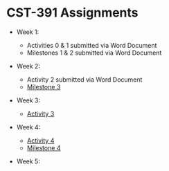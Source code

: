 # CST-391 Assignments 

- Week 1: 
    - Activities 0 & 1 submitted via Word Document
    - Milestones 1 & 2 submitted via Word Document

- Week 2:
    - Activity 2 submitted via Word Document
    - [Milestone 3](week2/milestone3/README.md)

- Week 3:
    - [Activity 3](week3/activity3/README.md)

- Week 4:
    - [Activity 4]()
    - [Milestone 4]()

- Week 5:
